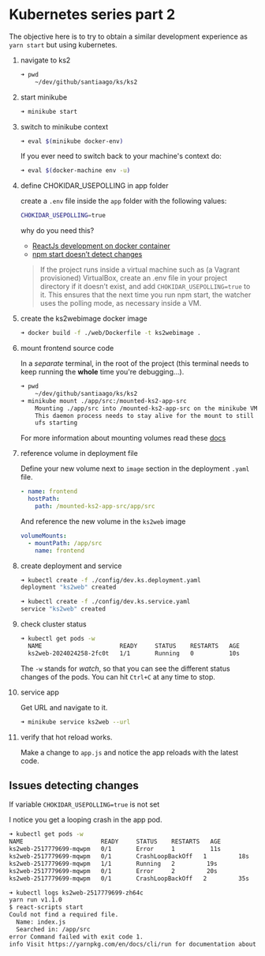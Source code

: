 # Kubernetes series part 2

The objective here is to try to obtain a similar development experience as `yarn start` but using kubernetes.

1. navigate to ks2

    ```bash
    ➜ pwd
        ~/dev/github/santiaago/ks/ks2
    ```

1. start minikube

    ```bash
    ➜ minikube start
    ```

1. switch to minikube context

    ```bash
    ➜ eval $(minikube docker-env)
    ```

    If you ever need to switch back to your machine's context do:

    ```bash
    ➜ eval $(docker-machine env -u)
    ```

1. define CHOKIDAR_USEPOLLING in app folder

    create a `.env` file inside the `app` folder with the following values:

    ```bash
    CHOKIDAR_USEPOLLING=true
    ```

    why do you need this?

    * [ReactJs development on docker container](https://stackoverflow.com/questions/42976296/reactjs-development-on-docker-container/43065210#43065210)
    * [npm start doesn’t detect changes](https://github.com/facebookincubator/create-react-app/blob/master/packages/react-scripts/template/README.md#npm-start-doesnt-detect-changes)

    > If the project runs inside a virtual machine such as (a Vagrant provisioned) VirtualBox, create an .env file in your project directory if it doesn’t exist, and add `CHOKIDAR_USEPOLLING=true` to it. This ensures that the next time you run npm start, the watcher uses the polling mode, as necessary inside a VM.

1. create the ks2webimage docker image

    ```bash
    ➜ docker build -f ./web/Dockerfile -t ks2webimage .
    ```

1. mount frontend source code

    In a _separate_ terminal, in the root of the project (this terminal needs to keep running the **whole** time you're debugging...).

    ```bash
    ➜ pwd
        ~/dev/github/santiaago/ks/ks2
    ➜ minikube mount ./app/src:/mounted-ks2-app-src
        Mounting ./app/src into /mounted-ks2-app-src on the minikube VM
        This daemon process needs to stay alive for the mount to still be accessible...
        ufs starting
    ```

    For more information about mounting volumes read these [docs](https://github.com/kubernetes/minikube/blob/master/docs/host_folder_mount.md)

1. reference volume in deployment file

    Define your new volume next to `image` section in the deployment `.yaml` file.

    ```yaml
    - name: frontend
      hostPath:
        path: /mounted-ks2-app-src/app/src
    ```

    And reference the new volume in the `ks2web` image

    ```yaml
    volumeMounts:
      - mountPath: /app/src
        name: frontend
    ```

1. create deployment and service

    ```bash
    ➜ kubectl create -f ./config/dev.ks.deployment.yaml
    deployment "ks2web" created

    ➜ kubectl create -f ./config/dev.ks.service.yaml
    service "ks2web" created
    ```

1. check cluster status

    ```bash
    ➜ kubectl get pods -w
      NAME                      READY     STATUS    RESTARTS   AGE
      ks2web-2024024258-2fc0t   1/1       Running   0          10s
    ```

    The `-w` stands for _watch_, so that you can see the different status changes of the pods. You can hit `Ctrl+C` at any time to stop.

1. service app

    Get URL and navigate to it.

    ```bash
    ➜ minikube service ks2web --url
    ```

1. verify that hot reload works.

    Make a change to `app.js` and notice the app reloads with the latest code.

## Issues detecting changes

If variable `CHOKIDAR_USEPOLLING=true` is not set

I notice you get a looping crash in the app pod.

```bash
➜ kubectl get pods -w
NAME                      READY     STATUS    RESTARTS   AGE
ks2web-2517779699-mqwpm   0/1       Error     1          11s
ks2web-2517779699-mqwpm   0/1       CrashLoopBackOff   1         18s
ks2web-2517779699-mqwpm   1/1       Running   2         19s
ks2web-2517779699-mqwpm   0/1       Error     2         20s
ks2web-2517779699-mqwpm   0/1       CrashLoopBackOff   2         35s
```

```bash
➜ kubectl logs ks2web-2517779699-zh64c
yarn run v1.1.0
$ react-scripts start
Could not find a required file.
  Name: index.js
  Searched in: /app/src
error Command failed with exit code 1.
info Visit https://yarnpkg.com/en/docs/cli/run for documentation about this command.
```
